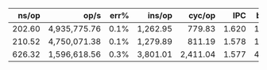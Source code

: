 |               ns/op |                op/s |    err% |          ins/op |          cyc/op |    IPC |         bra/op |   miss% |     total | benchmark
|--------------------:|--------------------:|--------:|----------------:|----------------:|-------:|---------------:|--------:|----------:|:----------
|              202.60 |        4,935,775.76 |    0.1% |        1,262.95 |          779.83 |  1.620 |         151.22 |    7.2% |      0.02 | `wgs_gcj`
|              210.52 |        4,750,071.38 |    0.1% |        1,279.89 |          811.19 |  1.578 |         153.21 |    7.1% |      0.03 | `gcj_wgs`
|              626.32 |        1,596,618.56 |    0.3% |        3,801.01 |        2,411.04 |  1.577 |         459.81 |    5.9% |      0.07 | `prcoords_gcj_wgs_bored`
